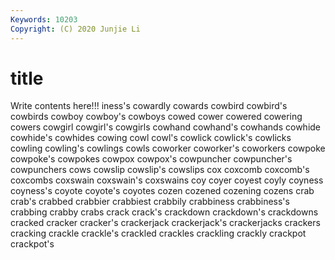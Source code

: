 ```yaml
---
Keywords: 10203
Copyright: (C) 2020 Junjie Li
---
```


# title

Write contents here!!!
iness's 
cowardly 
cowards
cowbird 
cowbird's 
cowbirds 
cowboy 
cowboy's 
cowboys 
cowed 
cower 
cowered 
cowering
cowers 
cowgirl 
cowgirl's 
cowgirls 
cowhand 
cowhand's 
cowhands 
cowhide 
cowhide's 
cowhides
cowing 
cowl 
cowl's 
cowlick 
cowlick's 
cowlicks 
cowling 
cowling's 
cowlings 
cowls
coworker 
coworker's 
coworkers 
cowpoke 
cowpoke's 
cowpokes 
cowpox 
cowpox's 
cowpuncher 
cowpuncher's
cowpunchers 
cows 
cowslip 
cowslip's 
cowslips 
cox 
coxcomb 
coxcomb's 
coxcombs 
coxswain
coxswain's 
coxswains 
coy 
coyer 
coyest 
coyly 
coyness 
coyness's 
coyote 
coyote's
coyotes 
cozen 
cozened 
cozening 
cozens 
crab 
crab's 
crabbed 
crabbier 
crabbiest
crabbily 
crabbiness 
crabbiness's 
crabbing 
crabby 
crabs 
crack 
crack's 
crackdown 
crackdown's
crackdowns 
cracked 
cracker 
cracker's 
crackerjack 
crackerjack's 
crackerjacks 
crackers 
cracking 
crackle
crackle's 
crackled 
crackles 
crackling 
crackly 
crackpot 
crackpot's 
